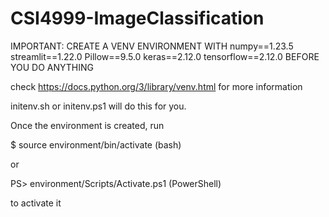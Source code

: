 # CSI4999-ImageClassification

IMPORTANT: CREATE A VENV ENVIRONMENT WITH numpy==1.23.5 streamlit==1.22.0 Pillow==9.5.0 keras==2.12.0 tensorflow==2.12.0 BEFORE YOU DO ANYTHING

check https://docs.python.org/3/library/venv.html for more information

initenv.sh or initenv.ps1 will do this for you.

Once the environment is created, run 

$ source environment/bin/activate (bash)

or

PS> environment/Scripts/Activate.ps1 (PowerShell)

to activate it
